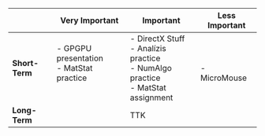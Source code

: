 
|                | Very Important                                     | Important                                                                                | Less Important       |
| -------------- | -------------------------------------------------- | ---------------------------------------------------------------------------------------- | -------------------- |
| **Short-Term** | - GPGPU presentation<br>- MatStat practice<br><br> | - DirectX Stuff<br>- Analízis practice<br>- NumAlgo practice<br>- MatStat assignment<br> | <br>- MicroMouse<br> |
| **Long-Term**  |                                                    | TTK                                                                                      |                      |
